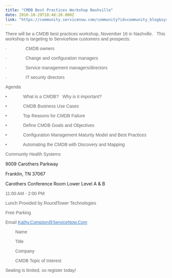 ```yaml
---
title: "CMDB Best Practices Workshop Nashville"
date: 2016-10-29T18:48:20.000Z
link: "https://community.servicenow.com/community?id=community_blog&sys_id=931da2e5dbd0dbc01dcaf3231f96191b"
---
```

<p style="font-family: arial, sans-serif; color: #666666;">There will be a CMDB best practices workshop, November 16 in Nashville.   This workshop is targeting to ServiceNow customers and prospects:</p><p></p><p style="font-family: arial, sans-serif; color: #666666;"> ·               CMDB owners</p><p style="font-family: arial, sans-serif; color: #666666;"> ·               Change and configuration managers</p><p style="font-family: arial, sans-serif; color: #666666;"> ·               Service management managers/directors</p><p style="font-family: arial, sans-serif; color: #666666;"> ·               IT security directors</p><p></p><p></p><p style="font-family: arial, sans-serif; color: #666666;">Agenda</p><p style="font-family: arial, sans-serif; color: #666666;">•             What is a CMDB?   Why is it important?</p><p style="font-family: arial, sans-serif; color: #666666;">•             CMDB Business Use Cases</p><p style="font-family: arial, sans-serif; color: #666666;">•             Top Reasons for CMDB Failure</p><p style="font-family: arial, sans-serif; color: #666666;">•             Define CMDB Goals and Objectives</p><p style="font-family: arial, sans-serif; color: #666666;">•             Configuration Management Maturity Model and Best Practices</p><p style="font-family: arial, sans-serif; color: #666666;">•             Automating the CMDB with Discovery and Mapping</p><p></p><p style="font-family: arial, sans-serif; color: #666666;">Community Health Systems</p><p>9009 Carothers Parkway</p><p>Franklin, TN 37067</p><p>Carothers Conference Room Lower Level A &amp; B</p><p style="font-family: arial, sans-serif; color: #666666;"></p><p style="font-family: arial, sans-serif; color: #666666;">11:00 AM - 2:00 PM</p><p></p><p style="font-family: arial, sans-serif; color: #666666;">Lunch Provided by RoundTower Technologies</p><p style="font-family: arial, sans-serif; color: #666666;">Free Parking</p><p></p><p style="font-family: arial, sans-serif; color: #666666;"><span style="font-style: inherit; font-family: inherit;">Email </span><a title="k-email-small" class="jive-link-email-small" href="mailto:Kathy.Compton@ServiceNow.Com" style="font-style: inherit; font-family: inherit; color: #3778c7;">Kathy.Compton@ServiceNow.Com</a></p><p style="font-family: arial, sans-serif; color: #666666;">         Name</p><p style="font-family: arial, sans-serif; color: #666666;">         Title</p><p style="font-family: arial, sans-serif; color: #666666;">         Company</p><p style="font-family: arial, sans-serif; color: #666666;">         CMDB Topic of Interest</p><p></p><p style="font-family: arial, sans-serif; color: #666666;">Seating is limited, so register today!</p>